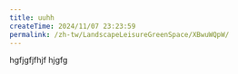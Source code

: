 ```yaml
---
title: uuhh
createTime: 2024/11/07 23:23:59
permalink: /zh-tw/LandscapeLeisureGreenSpace/XBwuWQpW/
---
```

hgfjgfjfhjf
hjgfg